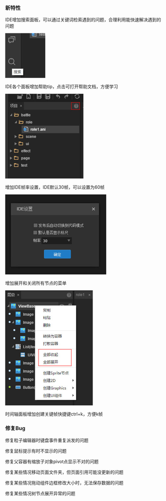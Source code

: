 ### 新特性

IDE增加搜索面板，可以通过关键词检索遇到的问题，合理利用能快速解决遇到的问题

![search](imgs/search.jpg)

IDE各个面板增加帮助tip，点击可打开帮助文档，方便学习

![panel_help](imgs/panel_help.jpg)



增加IDE帧率设置，IDE默认30帧，可以设置为60帧

![framerate](imgs/framerate.jpg)



增加展开和关闭所有节点的菜单

![menu2](imgs/menu2.jpg)



时间轴面板增加创建关键帧快捷键ctrl+k，方便k帧

### 修复Bug

修复粒子编辑器时键盘事件重复派发的问题

修复鼠标提示有时不显示的问题

修复父容器有缩放子对象pivot点显示不对的问题

修复某些情况移动页面文件夹，但页面引用可能没更新的问题

修复某些情况拖动组件边框修改大小时，无法保存数据的问题

修复某些情况树节点展开异常的问题


